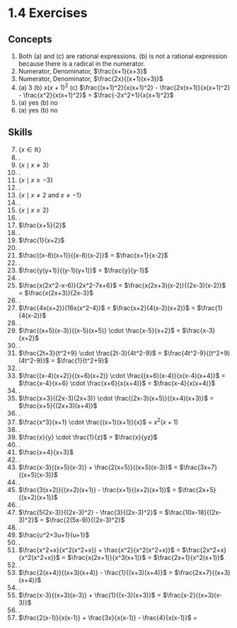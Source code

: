 # 1.4 Exercises

## Concepts

1. Both (a) and (c) are rational expressions. (b) is not a rational expression because there is a radical in the numerator.
2. Numerator, Denominator, $\frac{x+1}{x+3}$
3. Numerator, Denominator, $\frac{2x}{(x+1)(x+3)}$
4.  (a) 3 (b) $x(x+1)^2$ (c) $\frac{(x+1)^2}{x(x+1)^2} - \frac{2x(x+1)}{x(x+1)^2} - \frac{x^2}{x(x+1)^2}$ = $\frac{-2x^2+1}{x(x+1)^2}$
5. (a) yes (b) no
6. (a) yes (b) no


## Skills

7. $\{ x \in \mathbb{R} \}$
8. .
9. $\{ x \mid x \neq 3 \}$
10. .
11. $\{ x \mid x \geq -3 \}$
12. .
13. $\{ x \mid x \neq 2 \text{ and } x \neq -1 \}$
14. .
15. $\{ x \mid x \geq 2 \}$
16. .
17. $\frac{x+5}{2}$
18. .
19. $\frac{1}{x+2}$
20. .
21. $\frac{(x-8)(x+1)}{(x-8)(x-2)}$ = $\frac{x+1}{x-2}$
22. .
23. $\frac{y(y+1)}{(y-1)(y+1)}$ = $\frac{y}{y-1}$
24. .
25. $\frac{x(2x^2-x-6)}{2x^2-7x+6}$ = $\frac{x(2x+3)(x-2)}{(2x-3)(x-2)}$ = $\frac{x(2x+3)}{2x-3}$
26. .
27. $\frac{4x(x+2)}{16x(x^2-4)}$ = $\frac{x+2}{4(x-2)(x+2)}$ = $\frac{1}{4(x-2)}$
28. .
29. $\frac{(x+5)(x-3)}{(x-5)(x+5)} \cdot \frac{x-5}{x+2}$ = $\frac{x-3}{x+2}$
30. .
31. $\frac{2t+3}{t^2+9} \cdot \frac{2t-3}{4t^2-9}$ = $\frac{4t^2-9}{(t^2+9)(4t^2-9)}$ = $\frac{1}{t^2+9}$
32. .
33. $\frac{(x-4)(x+2)}{(x+6)(x+2)} \cdot \frac{(x+6)(x-4)}{x(x-4)(x+4)}$ = $\frac{x-4}{x+6} \cdot \frac{x+6}{x(x+4)}$ = $\frac{x-4}{x(x+4)}$
34. .
35. $\frac{x+3}{(2x-3)(2x+3)} \cdot \frac{(2x-3)(x+5)}{(x+4)(x+3)}$ = $\frac{x+5}{(2x+3)(x+4)}$
36. .
37. $\frac{x^3}{x+1} \cdot \frac{(x+1)(x+1)}{x}$ = $x^2(x+1)$
38. .
39. $\frac{x}{y} \cdot \frac{1}{z}$ = $\frac{x}{yz}$
40. .
41. $\frac{x+4}{x+3}$
42. .
43. $\frac{x-3}{(x+5)(x-3)} + \frac{2(x+5)}{(x+5)(x-3)}$ = $\frac{3x+7}{(x+5)(x-3)}$
44. .
45. $\frac{3(x+2)}{(x+2)(x+1)} - \frac{x+1}{(x+2)(x+1)}$ = $\frac{2x+5}{(x+2)(x+1)}$
46. .
47. $\frac{5(2x-3)}{(2x-3)^2} - \frac{3}{(2x-3)^2}$ = $\frac{10x-18}{(2x-3)^2}$ = $\frac{2(5x-9)}{(2x-3)^2}$
48. .
49. $\frac{u^2+3u+1}{u+1}$
50. .
51. $\frac{x^2+x}{x^2(x^2+x)} + \frac{x^2}{x^2(x^2+x)}$ = $\frac{2x^2+x}{x^2(x^2+x)}$ = $\frac{x(2x+1)}{x^3(x+1)}$ = $\frac{2x+1}{x^2(x+1)}$
52. .
53. $\frac{2(x+4)}{(x+3)(x+4)} - \frac{1}{(x+3)(x+4)}$ = $\frac{2x+7}{(x+3)(x+4)}$
54. .
55. $\frac{x-3}{(x+3)(x-3)} + \frac{1}{(x-3)(x+3)}$ = $\frac{x-2}{(x+3)(x-3)}$
56. .
57. $\frac{2(x-1)}{x(x-1)} + \frac{3x}{x(x-1)} - \frac{4}{x(x-1)}$ = 
